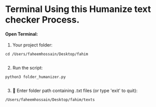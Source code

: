 
# Terminal Using this Humanize text checker Process.
#### Open Terminal:
1. Your project folder:
```http
cd /Users/faheemhossain/Desktop/fahim
 
```
2. Run the script:
```http
python3 folder_humanizer.py
 
```
3. 📁 Enter folder path containing .txt files (or type 'exit' to quit):

```http
/Users/faheemhossain/Desktop/fahim/texts

```
